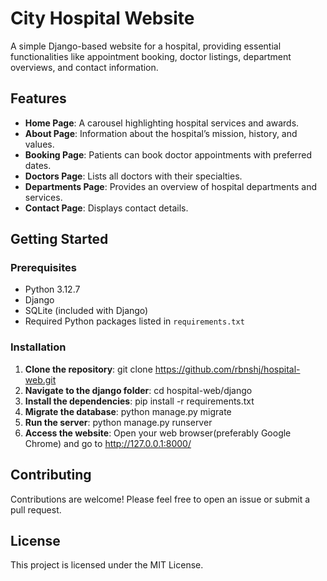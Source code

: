 # City Hospital Website

A simple Django-based website for a hospital, providing essential functionalities like appointment booking, doctor listings, department overviews, and contact information.

## Features
- **Home Page**: A carousel highlighting hospital services and awards.
- **About Page**: Information about the hospital’s mission, history, and values.
- **Booking Page**: Patients can book doctor appointments with preferred dates.
- **Doctors Page**: Lists all doctors with their specialties.
- **Departments Page**: Provides an overview of hospital departments and services.
- **Contact Page**: Displays contact details.

## Getting Started

### Prerequisites
- Python 3.12.7
- Django
- SQLite (included with Django)
- Required Python packages listed in `requirements.txt`

### Installation
1. **Clone the repository**:
   git clone https://github.com/rbnshj/hospital-web.git
2. **Navigate to the django folder**:
   cd hospital-web/django
3. **Install the dependencies**:
   pip install -r requirements.txt
4. **Migrate the database**:
   python manage.py migrate
5. **Run the server**:
   python manage.py runserver
6. **Access the website**:
   Open your web browser(preferably Google Chrome) and go to http://127.0.0.1:8000/

## Contributing
Contributions are welcome! Please feel free to open an issue or submit a pull request.

## License
This project is licensed under the MIT License.
